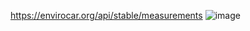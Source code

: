 https://envirocar.org/api/stable/measurements
![image](https://user-images.githubusercontent.com/43849911/77266067-75904380-6cc4-11ea-868d-4a0a47d09553.png)
